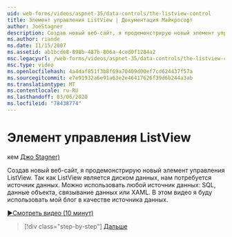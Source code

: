 ```yaml
---
uid: web-forms/videos/aspnet-35/data-controls/the-listview-control
title: Элемент управления ListView | Документация Майкрософт
author: JoeStagner
description: Создав новый веб-сайт, я продемонстрирую новый элемент управления ListView. Так как ListView является диском данных, нам потребуется источник данных. Можно использовать любые данные...
ms.author: riande
ms.date: 11/15/2007
ms.assetid: ab1bcde8-898b-487b-806a-4ced0f1284a2
msc.legacyurl: /web-forms/videos/aspnet-35/data-controls/the-listview-control
msc.type: video
ms.openlocfilehash: 4a4daf851f3b8f69a70409d00ef7cd624437f57a
ms.sourcegitcommit: e7e91932a6e91a63e2e46417626f39d6b244a3ab
ms.translationtype: MT
ms.contentlocale: ru-RU
ms.lasthandoff: 03/06/2020
ms.locfileid: "78438774"
---
```

# <a name="the-listview-control"></a>Элемент управления ListView

кем [Джо Stagner)](https://github.com/JoeStagner)

Создав новый веб-сайт, я продемонстрирую новый элемент управления ListView. Так как ListView является диском данных, нам потребуется источник данных. Можно использовать любой источник данных: SQL, данные объекта, связывание данных или XAML. В этом видео я буду использовать мой блог в качестве источника данных.

[&#9654;Смотреть видео (10 минут)](https://channel9.msdn.com/Blogs/ASP-NET-Site-Videos/the-listview-control)

> [!div class="step-by-step"]
> [Дальше](the-datapager-control.md)

